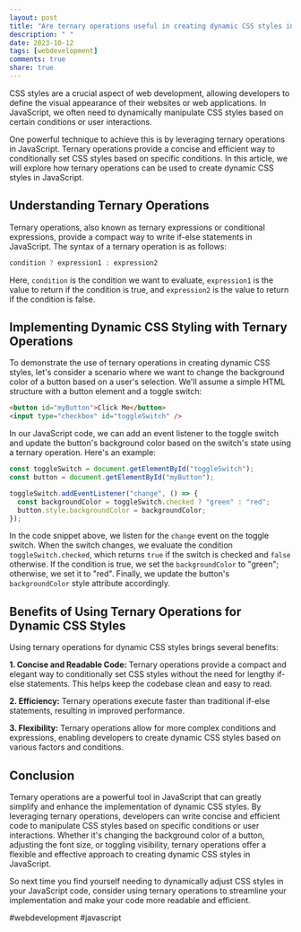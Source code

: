 ```yaml
---
layout: post
title: "Are ternary operations useful in creating dynamic CSS styles in JavaScript?"
description: " "
date: 2023-10-12
tags: [webdevelopment]
comments: true
share: true
---
```


CSS styles are a crucial aspect of web development, allowing developers to define the visual appearance of their websites or web applications. In JavaScript, we often need to dynamically manipulate CSS styles based on certain conditions or user interactions. 

One powerful technique to achieve this is by leveraging ternary operations in JavaScript. Ternary operations provide a concise and efficient way to conditionally set CSS styles based on specific conditions. In this article, we will explore how ternary operations can be used to create dynamic CSS styles in JavaScript.

## Understanding Ternary Operations

Ternary operations, also known as ternary expressions or conditional expressions, provide a compact way to write if-else statements in JavaScript. The syntax of a ternary operation is as follows:

```javascript
condition ? expression1 : expression2
```

Here, `condition` is the condition we want to evaluate, `expression1` is the value to return if the condition is true, and `expression2` is the value to return if the condition is false. 

## Implementing Dynamic CSS Styling with Ternary Operations

To demonstrate the use of ternary operations in creating dynamic CSS styles, let's consider a scenario where we want to change the background color of a button based on a user's selection. We'll assume a simple HTML structure with a button element and a toggle switch:

```html
<button id="myButton">Click Me</button>
<input type="checkbox" id="toggleSwitch" />
```

In our JavaScript code, we can add an event listener to the toggle switch and update the button's background color based on the switch's state using a ternary operation. Here's an example:

```javascript
const toggleSwitch = document.getElementById("toggleSwitch");
const button = document.getElementById("myButton");

toggleSwitch.addEventListener("change", () => {
  const backgroundColor = toggleSwitch.checked ? "green" : "red";
  button.style.backgroundColor = backgroundColor;
});
```
 
In the code snippet above, we listen for the `change` event on the toggle switch. When the switch changes, we evaluate the condition `toggleSwitch.checked`, which returns `true` if the switch is checked and `false` otherwise. If the condition is true, we set the `backgroundColor` to "green"; otherwise, we set it to "red". Finally, we update the button's `backgroundColor` style attribute accordingly.

## Benefits of Using Ternary Operations for Dynamic CSS Styles

Using ternary operations for dynamic CSS styles brings several benefits:

**1. Concise and Readable Code:** Ternary operations provide a compact and elegant way to conditionally set CSS styles without the need for lengthy if-else statements. This helps keep the codebase clean and easy to read.

**2. Efficiency:** Ternary operations execute faster than traditional if-else statements, resulting in improved performance.

**3. Flexibility:** Ternary operations allow for more complex conditions and expressions, enabling developers to create dynamic CSS styles based on various factors and conditions.

## Conclusion

Ternary operations are a powerful tool in JavaScript that can greatly simplify and enhance the implementation of dynamic CSS styles. By leveraging ternary operations, developers can write concise and efficient code to manipulate CSS styles based on specific conditions or user interactions. Whether it's changing the background color of a button, adjusting the font size, or toggling visibility, ternary operations offer a flexible and effective approach to creating dynamic CSS styles in JavaScript.

So next time you find yourself needing to dynamically adjust CSS styles in your JavaScript code, consider using ternary operations to streamline your implementation and make your code more readable and efficient. 

#webdevelopment #javascript